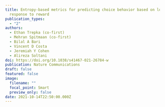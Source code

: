 ```yaml
---
title: Entropy-based metrics for predicting choice behavior based on local
  response to reward
publication_types:
  - "2"
authors:
  - Ethan Trepka (co-first)
  - Mehran Spitmaan (co-first)
  - Bilal A Bari
  - Vincent D Costa
  - Jeremiah Y Cohen
  - Alireza Soltani
doi: https://doi.org/10.1038/s41467-021-26784-w
publication: Nature Communications
draft: false
featured: false
image:
  filename: ""
  focal_point: Smart
  preview_only: false
date: 2021-10-14T22:50:00.000Z
---
```

